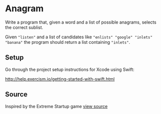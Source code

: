# Anagram

Write a program that, given a word and a list of possible anagrams, selects the correct sublist.

Given `"listen"` and a list of candidates like `"enlists" "google"
"inlets" "banana"` the program should return a list containing
`"inlets"`.

## Setup

Go through the project setup instructions for Xcode using Swift:

http://help.exercism.io/getting-started-with-swift.html


## Source

Inspired by the Extreme Startup game [view source](https://github.com/rchatley/extreme_startup)
